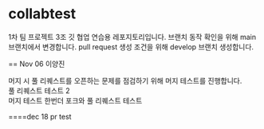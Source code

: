 # collabtest
1차 팀 프로젝트 3조 깃 협업 연습용 레포지토리입니다.
브랜치 동작 확인을 위해 main 브랜치에서 변경합니다.
pull request 생성 조건을 위해 develop 브랜치 생성합니다.

== Nov 06 이양진

머지 시 풀 리퀘스트를 오픈하는 문제를 점검하기 위해 머지 테스트를 진행합니다.<br>
풀 리퀘스트 테스트 2<br>
머지 테스트 한번더
포크와 풀 리퀘스트 테스트

====dec 18 pr test
